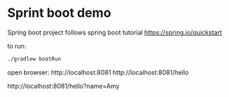 # Sprint boot demo
Spring boot project follows spring boot tutorial https://spring.io/quickstart

to run:
```bash
./gradlew bootRun
```

open browser:
http://localhost:8081
http://localhost:8081/hello

http://localhost:8081/hello?name=Amy